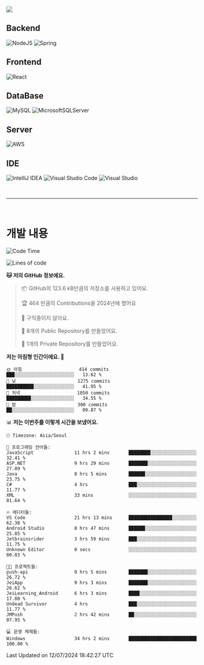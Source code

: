 <img src="https://capsule-render.vercel.app/api?type=waving&color=364765&height=300&section=header&text=Welcome&fontSize=90" />

## Backend
![NodeJS](https://img.shields.io/badge/node.js-6DA55F?style=for-the-badge&logo=node.js&logoColor=white)
![Spring](https://img.shields.io/badge/spring-%236DB33F.svg?style=for-the-badge&logo=spring&logoColor=white)

## Frontend
![React](https://img.shields.io/badge/react-%2320232a.svg?style=for-the-badge&logo=react&logoColor=%2361DAFB)

## DataBase
![MySQL](https://img.shields.io/badge/mysql-4479A1.svg?style=for-the-badge&logo=mysql&logoColor=white)
![MicrosoftSQLServer](https://img.shields.io/badge/Microsoft%20SQL%20Server-CC2927?style=for-the-badge&logo=microsoft%20sql%20server&logoColor=white)

## Server
![AWS](https://img.shields.io/badge/AWS-%23FF9900.svg?style=for-the-badge&logo=amazon-aws&logoColor=white)


## IDE
![IntelliJ IDEA](https://img.shields.io/badge/IntelliJIDEA-000000.svg?style=for-the-badge&logo=intellij-idea&logoColor=white)
![Visual Studio Code](https://img.shields.io/badge/Visual%20Studio%20Code-0078d7.svg?style=for-the-badge&logo=visual-studio-code&logoColor=white)
![Visual Studio](https://img.shields.io/badge/Visual%20Studio-5C2D91.svg?style=for-the-badge&logo=visual-studio&logoColor=white)

<br>

---

<br>

# 개발 내용

<!--START_SECTION:waka-->
![Code Time](http://img.shields.io/badge/Code%20Time-556%20hrs%2010%20mins-blue)

![Lines of code](https://img.shields.io/badge/%EC%A0%80%EB%8A%94%20%EC%97%AC%ED%83%9C%EA%B9%8C%EC%A7%80%20-853.6%20thousand%20%EC%A4%84%EC%9D%98%20%EC%BD%94%EB%93%9C%EB%A5%BC%20%EC%9E%91%EC%84%B1%ED%96%88%EC%96%B4%EC%9A%94.-blue)

**🐱 저의 GitHub 정보에요.** 

> 📦 GitHub의 123.6 kB만큼의 저장소를 사용하고 있어요. 
 > 
> 🏆 464 만큼의 Contributions을 2024년에 했어요
 > 
> 🚫 구직중이지 않아요.
 > 
> 📜 8개의 Public Repository를 만들었어요. 
 > 
> 🔑 1개의 Private Repository를 만들었어요. 
 > 
**저는 아침형 인간이에요. 🐤** 

```text
🌞 아침                     414 commits         ███░░░░░░░░░░░░░░░░░░░░░░   13.62 % 
🌆 낮　                     1275 commits        ██████████░░░░░░░░░░░░░░░   41.95 % 
🌃 저녁                     1050 commits        █████████░░░░░░░░░░░░░░░░   34.55 % 
🌙 밤　                     300 commits         ██░░░░░░░░░░░░░░░░░░░░░░░   09.87 % 
```


📊 **저는 이번주를 이렇게 시간을 보냈어요.** 

```text
🕑︎ Timezone: Asia/Seoul

💬 프로그래밍 언어들: 
JavaScript               11 hrs 2 mins       ████████░░░░░░░░░░░░░░░░░   32.41 % 
ASP.NET                  9 hrs 29 mins       ███████░░░░░░░░░░░░░░░░░░   27.89 % 
Java                     8 hrs 5 mins        ██████░░░░░░░░░░░░░░░░░░░   23.75 % 
C#                       4 hrs               ███░░░░░░░░░░░░░░░░░░░░░░   11.77 % 
XML                      33 mins             ░░░░░░░░░░░░░░░░░░░░░░░░░   01.64 % 

🔥 에디터들: 
VS Code                  21 hrs 13 mins      ████████████████░░░░░░░░░   62.38 % 
Android Studio           8 hrs 47 mins       ██████░░░░░░░░░░░░░░░░░░░   25.85 % 
Jetbrainsrider           3 hrs 59 mins       ███░░░░░░░░░░░░░░░░░░░░░░   11.75 % 
Unknown Editor           0 secs              ░░░░░░░░░░░░░░░░░░░░░░░░░   00.03 % 

🐱‍💻 프로젝트들: 
push-api                 9 hrs 5 mins        ███████░░░░░░░░░░░░░░░░░░   26.72 % 
JeiApp                   9 hrs 3 mins        ███████░░░░░░░░░░░░░░░░░░   26.62 % 
JeiLearning_Android      6 hrs 3 mins        ████░░░░░░░░░░░░░░░░░░░░░   17.80 % 
Undead Survivor          4 hrs               ███░░░░░░░░░░░░░░░░░░░░░░   11.77 % 
JMPush                   2 hrs 42 mins       ██░░░░░░░░░░░░░░░░░░░░░░░   07.95 % 

💻 운영 체제들: 
Windows                  34 hrs 2 mins       █████████████████████████   100.00 % 
```


 Last Updated on 12/07/2024 18:42:27 UTC
<!--END_SECTION:waka-->

